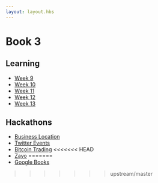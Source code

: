 ```yaml
---
layout: layout.hbs
---
```


# Book 3


## Learning

* [Week 9](week9/)
* [Week 10](week10/)
* [Week 11](week11/individual)
* [Week 12](week12/)
* [Week 13](week13/)

## Hackathons

* [Business Location](hackathons/business-location)
* [Twitter Events](hackathons/twitter)
* [Bitcoin Trading](hackathons/bitcoin)
<<<<<<< HEAD
* [Zayo](hackathons/zayo)
=======
* [Google Books](hackathons/googlebooks)
>>>>>>> upstream/master
